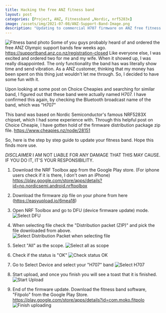 ```yaml
---
title: Hacking the free ANZ fitness band
layout: post
categories: [Project, ANZ, Fitnessband ,Nordic, nrf5283x]
image: /assets/img/2021-07-08/ANZ-Support-Band-Image.png
description: "Updating to commercial H707 firmware on ANZ free fitness band to use its full functionality"
---
```


![Fitness band photo](/assets/img/2021-07-08/ANZ-Support-Band-Image.png)
Some of you guys probably heard of and ordered the free ANZ Olympic support bands few weeks ago.
<https://supportband.anz.co.nz/registration-closed>
Like everyone else, I was excited and ordered two for me and my wife.
When it showed up, I was really disappointed. The only functionality the band has was literally show time and send vibration.
As a ANZ customer, thinking that my money has been spent on this thing just wouldn't let me through. So, I decided to have some fun with it.

Upon looking at some post on Choice Cheapies and searching for similar band, I figured out that these band were actually named H707.
I have confirmed this again, by checking the Bluetooth broadcast name of the band, which was "H707"

This band was based on Nordic Semiconductor's famous NRF5283X chipset, which I had some experience with.
Through this helpful post on Choice Cheapie, I have gotten hold of the firmware distribution package zip file.
<https://www.cheapies.nz/node/28151>

So, here is the step by step guide to update your fitness band.
Hope this finds more use.

*DISCLAIMER* I AM NOT LIABLE FOR ANY DAMAGE THAT THIS MAY CAUSE. IF YOU DO IT, IT'S YOUR RESPONSIBILITY.

1. Download the NRF Toolbox app from the Google Play store. (For iphone users check if it is there, I don't own an iPhone)
<https://play.google.com/store/apps/details?id=no.nordicsemi.android.nrftoolbox>

2. Download the firmware zip file on your phone from here (https://easyupload.io/6mea18)

3. Open NRF Toolbox and go to DFU (device firmware update) mode.
![Select DFU](/assets/img/2021-07-08/step1.jpg)

4. When selecting file check the "Distribution packet (ZIP)" and pick the file downloaded from above.
![Select Distribution Packet when selecting file](/assets/img/2021-07-08/step2.jpg)

5. Select "All" as the scope.
![Select all as scope](/assets/img/2021-07-08/step3.jpg)

6. Check if the status is "OK"
![Check status OK](/assets/img/2021-07-08/step4.jpg)

7. Go to Select Device and select your "H707" band
![Select H707](/assets/img/2021-07-08/step5.jpg)

8. Start upload, and once you finish you will see a toast that it is finished.
![Start Upload](/assets/img/2021-07-08/step6.jpg)

9. End of the firmware update. Download the fitness band software, "Fitpolo" from the Google Play Store.
<https://play.google.com/store/apps/details?id=com.moko.fitpolo>
![Finish uploading](/assets/img/2021-07-08/step7.jpg)